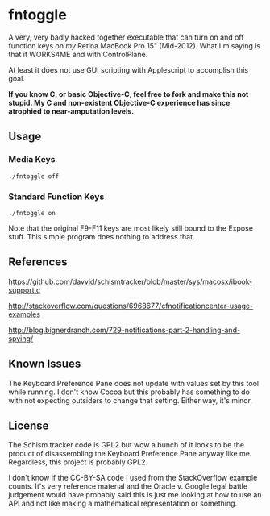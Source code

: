 # fntoggle

A very, very badly hacked together executable that can turn on and off function keys on *my* Retina MacBook Pro 15" (Mid-2012). What I'm saying is that it WORKS4ME and with ControlPlane.

At least it does not use GUI scripting with Applescript to accomplish this goal.

**If you know C, or basic Objective-C, feel free to fork and make this not stupid. My C and non-existent Objective-C experience has since atrophied to near-amputation levels.**

## Usage

### Media Keys

`./fntoggle off`

### Standard Function Keys

`./fntoggle on`

Note that the original F9-F11 keys are most likely still bound to the Expose stuff. This simple program does nothing to address that.

## References

https://github.com/davvid/schismtracker/blob/master/sys/macosx/ibook-support.c

http://stackoverflow.com/questions/6968677/cfnotificationcenter-usage-examples

http://blog.bignerdranch.com/729-notifications-part-2-handling-and-spying/

## Known Issues

The Keyboard Preference Pane does not update with values set by this tool while running. I don't know Cocoa but this probably has something to do with not expecting outsiders to change that setting. Either way, it's minor.

## License
The Schism tracker code is GPL2 but wow a bunch of it looks to be the product of disassembling the Keyboard Preference Pane anyway like me. Regardless, this project is probably GPL2.

I don't know if the CC-BY-SA code I used from the StackOverflow example counts. It's very reference material and the Oracle v. Google legal battle judgement would have probably said this is just me looking at how to use an API and not like making a mathematical representation or something. 

